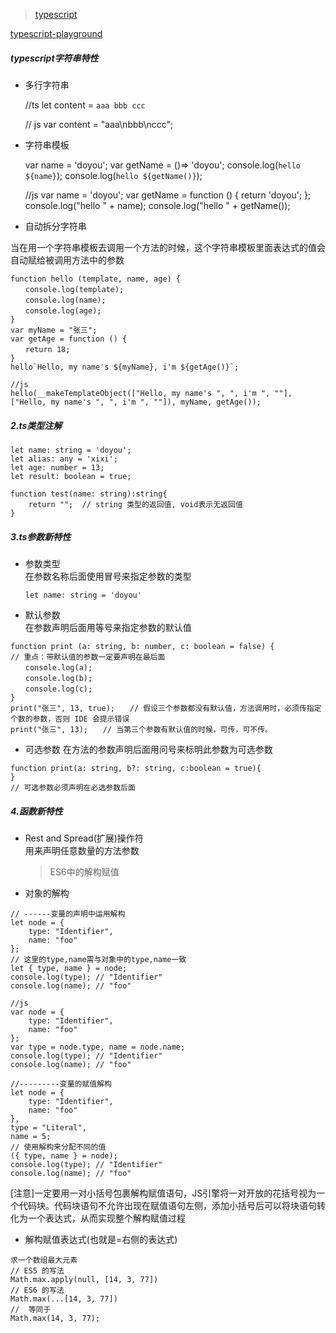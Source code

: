 > [typescript](http://www.typescriptlang.org/)

[typescript-playground](http://www.typescriptlang.org/play/index.html)

##### typescript字符串特性

* 多行字符串

    //ts
    let content = `aaa
    bbb
    ccc`

    // js
    var content = "aaa\nbbb\nccc";

* 字符串模板

    var name = 'doyou';
    var getName = ()=> 'doyou';
    console.log(`hello ${name}`);
    console.log(`hello ${getName()}`);

    //js
    var name = 'doyou';
    var getName = function () { return 'doyou'; };
    console.log("hello " + name);
    console.log("hello " + getName());

* 自动拆分字符串

当在用一个字符串模板去调用一个方法的时候，这个字符串模板里面表达式的值会自动赋给被调用方法中的参数

    function hello (template, name, age) {
    　　console.log(template);
    　　console.log(name);
    　　console.log(age);
    }
    var myName = "张三";
    var getAge = function () {
    　　return 18;
    }
    hello`Hello, my name's ${myName}, i'm ${getAge()}`;

    //js
    hello(__makeTemplateObject(["Hello, my name's ", ", i'm ", ""], ["Hello, my name's ", ", i'm ", ""]), myName, getAge());

##### 2.ts类型注解

```
let name: string = 'doyou';
let alias: any = 'xixi';
let age: number = 13;
let result: boolean = true;

function test(name: string):string{
    return "";  // string 类型的返回值, void表示无返回值
}
```

##### 3.ts参数新特性

* 参数类型  
    在参数名称后面使用冒号来指定参数的类型

  ```
  let name: string = 'doyou'
  ```

* 默认参数  
    在参数声明后面用等号来指定参数的默认值

```
function print (a: string, b: number, c: boolean = false) {
// 重点：带默认值的参数一定要声明在最后面
　　console.log(a);
　　console.log(b);
　　console.log(c);
}
print("张三", 13, true);　　// 假设三个参数都没有默认值，方法调用时，必须传指定个数的参数，否则 IDE 会提示错误
print("张三", 13);　　// 当第三个参数有默认值的时候，可传，可不传。
```

* 可选参数
    在方法的参数声明后面用问号来标明此参数为可选参数

```
function print(a: string, b?: string, c:boolean = true){
}
// 可选参数必须声明在必选参数后面
```

##### 4.函数新特性

* Rest and Spread\(扩展\)操作符  
    用来声明任意数量的方法参数

  > ES6中的解构赋值

* 对象的解构

```
// ------变量的声明中运用解构
let node = {
    type: "Identifier",
    name: "foo"
};
// 这里的type,name需与对象中的type,name一致
let { type, name } = node;
console.log(type); // "Identifier"
console.log(name); // "foo"

//js
var node = {
    type: "Identifier",
    name: "foo"
};
var type = node.type, name = node.name;
console.log(type); // "Identifier"
console.log(name); // "foo"

//---------变量的赋值解构
let node = {
    type: "Identifier",
    name: "foo"
},
type = "Literal",
name = 5;
// 使用解构来分配不同的值
({ type, name } = node);
console.log(type); // "Identifier"
console.log(name); // "foo"
```

\[注意\]一定要用一对小括号包裹解构赋值语句，JS引擎将一对开放的花括号视为一个代码块。代码块语句不允许出现在赋值语句左侧，添加小括号后可以将块语句转化为一个表达式，从而实现整个解构赋值过程

* 解构赋值表达式\(也就是=右侧的表达式\)

```
求一个数组最大元素 
// ES5 的写法  
Math.max.apply(null, [14, 3, 77])  
// ES6 的写法  
Math.max(...[14, 3, 77])  
//  等同于  
Math.max(14, 3, 77);  
```





